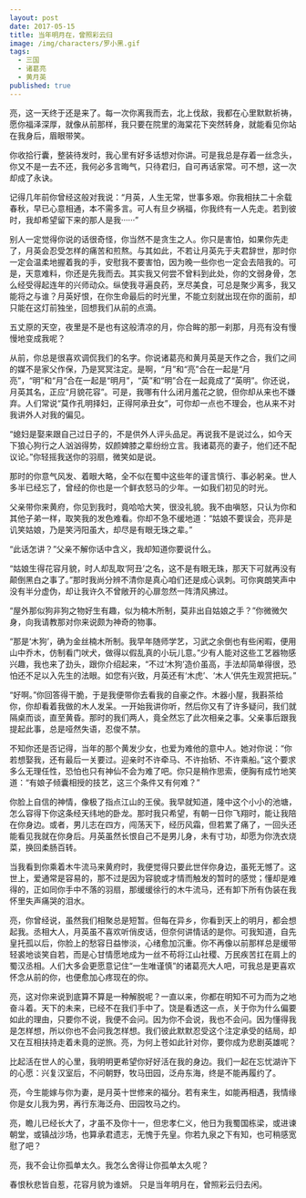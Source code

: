 ```yaml
---
layout: post
date: 2017-05-15
title: 当年明月在，曾照彩云归
image: /img/characters/罗小黑.gif
tags:
  - 三国
  - 诸葛亮
  - 黄月英
published: true
---
```



亮，这一天终于还是来了。每一次你离我而去，北上伐敌，我都在心里默默祈祷，愿你福泽深厚，就像从前那样，我只要在院里的海棠花下突然转身，就能看见你站在我身后，眉眼带笑。

你收拾行囊，整装待发时，我心里有好多话想对你讲。可是我总是存着一丝念头，你又不是一去不还，我何必多言晦气，只待君归，自可再话家常。可不想，这一次却成了永诀。

记得几年前你曾经这般对我说：“月英，人生无常，世事多艰。你我相扶二十余载春秋，早已心意相通，本不需多言。可人有旦夕祸福，你我终有一人先走。若到彼时，我却希望留下来的那人是我······”

别人一定觉得你说的话很奇怪，你当然不是贪生之人。你只是害怕，如果你先走了，月英会忍受怎样的痛苦和煎熬。与其如此，不若让月英先于夫君辞世，那时你一定会温柔地握着我的手，安慰我不要害怕，因为晚一些你也一定会去陪我的。可是，天意难料，你还是先我而去。其实我又何尝不曾料到此处，你的文弱身骨，怎么经受得起连年的兴师动众。纵使我寻遍良药，烹尽美食，可总是聚少离多，我又能将之与谁？月英好恨，在你生命最后的时光里，不能立刻就出现在你的面前，却只能在这灯前独坐，回想我们从前的点滴。

五丈原的天空，夜里是不是也有这般清凉的月，你合眸的那一刹那，月亮有没有慢慢地变成我呢？

从前，你总是很喜欢调侃我们的名字。你说诸葛亮和黄月英是天作之合，我们之间的媒不是家父作保，乃是冥冥注定。是啊，“月”和“亮”合在一起是“月亮”，“明”和“月”合在一起是“明月”，“英”和“明”合在一起竟成了“英明”。你还说，月英其名，正应“月貌花容”。可是，我哪有什么闭月羞花之貌，但你却从来也不嫌弃。人们常说“莫作孔明择妇，正得阿承丑女”，可你却一点也不理会，也从来不对我讲外人对我的偏见。

“媳妇是娶来跟自己过日子的，不是供外人评头品足。再说我不是说过么，如今天下狼心狗行之人汹汹得势，奴颜婢膝之辈纷纷立言。我诸葛亮的妻子，他们还不配议论。”你轻摇我送你的羽扇，微笑如是说。

那时的你意气风发、着眼大略，全不似在蜀中这些年的谨言慎行、事必躬亲。世人多半已经忘了，曾经的你也是一个鲜衣怒马的少年。一如我们初见的时光。

父亲带你来黄府，你见到我时，竟哈哈大笑，很没礼貌。我不由嗔怒，只认为你和其他子弟一样，取笑我的发色难看。你却不急不缓地道：“姑娘不要误会，亮非是讥笑姑娘，乃是笑沔阳虽大，却尽是有眼无珠之辈。”

“此话怎讲？”父亲不解你话中含义，我却知道你要说什么。

“姑娘生得花容月貌，时人却乱取‘阿丑’之名，这不是有眼无珠，那天下可就再没有颠倒黑白之事了。”那时我尚分辨不清你是真心咱们还是成心讽刺。可你爽朗笑声中没有半分虚伪，却让我许久不曾敞开的心扉忽然一阵清风拂过。

“屋外那似狗非狗之物好生有趣，似为楠木所制，莫非出自姑娘之手？”你微微欠身，向我请教那对你来说颇为神奇的物事。

“那是‘木狗’，确为金丝楠木所制。我早年随师学艺，习武之余倒也有些闲暇，便用山中乔木，仿制看门吠犬，做得以假乱真的小玩儿意。”少有人能对这些工艺器物感兴趣，我也来了劲头，跟你介绍起来，“不过‘木狗’造价虽高，手法却简单得很，恐怕还不足以入先生的法眼。如您有兴致，月英还有‘木虎’、‘木人’供先生观赏把玩。”

“好啊。”你回答得干脆，于是我便带你去看我的自豪之作。木器小屋，我斟茶给你，你却看着我做的木人发呆。一开始我讲你听，然后你又有了许多疑问，我们就隔桌而谈，直至黄昏。那时的我们两人，竟全然忘了此次相亲之事。父亲事后跟我提起此事，总是哑然失语，忍俊不禁。

不知你还是否记得，当年的那个黄发少女，也爱为难他的意中人。她对你说：“你若想娶我，还有最后一关要过。迎亲时不许牵马、不许抬轿、不许乘船。”这个要求多么无理任性，恐怕也只有神仙不会为难了吧。你只是稍作思索，便胸有成竹地笑道：“有娘子倾囊相授的技艺，这三个条件又有何难？”

你脸上自信的神情，像极了指点江山的王侯。我早就知道，隆中这个小小的池塘，怎么容得下你这条经天纬地的卧龙。那时我只希望，有朝一日你飞翔时，能让我陪在你身边。或者，男儿志在四方，闯荡天下，经历风霜，但若累了痛了，一回头还能看见我就在你身后。月英虽然长恨自己不是男儿身，未有寸功，却愿为你洗衣烧菜，换回柔肠百转。

当我看到你乘着木牛流马来黄府时，我便觉得只要此世伴你身边，虽死无憾了。这世上，爱通常是容易的，那不过是因为容貌或才情而触发的暂时的感觉；懂却是难得的，正如同你手中不落的羽扇，那缓缓徐行的木牛流马，还有卸下所有伪装在我怀里失声痛哭的泪水。

亮，你曾经说，虽然我们相聚总是短暂。但每在异乡，你看到天上的明月，都会想起我。丞相大人，月英虽不喜欢听俏皮话，但奈何讲情话的是你。可我知道，自先皇托孤以后，你脸上的愁容日益惨淡，心绪愈加沉重。你不再像以前那样总是缓带轻裘地谈笑自若，而是心甘情愿地成为一丝不苟将江山社稷、万民疾苦扛在肩上的蜀汉丞相。人们大多会更愿意记住“一生唯谨慎”的诸葛亮大人吧，可我总是更喜欢怀念从前的你，也便愈加心疼现在的你。

亮，这对你来说到底算不算是一种解脱呢？一直以来，你都在明知不可为而为之地奋斗着。天下的未来，已经不在我们手中了。饶是看透这一点，关于你为什么偏要如此的理由，只要你不说，我便不会问。因为你不会说，我也不会问。因为懂得我是怎样想，所以你也不会问我怎样想。我们彼此默默忍受这个注定承受的结局，却又在互相扶持走着未竟的逆旅。亮，为何上苍如此针对你，要你成为悲剧英雄呢？

比起活在世人的心里，我明明更希望你好好活在我的身边。我们一起在忘忧湖许下的心愿：兴复汉室后，不问朝野，牧马田园，泛舟东海，终是不能再履约了。

亮，今生能嫁与你为妻，是月英十世修来的福分。若有来生，如能再相遇，我情缘你是女儿我为男，再行东海泛舟、田园牧马之约。

亮，瞻儿已经长大了，才虽不及你十一，但忠孝仁义，他日为我蜀国栋梁，或进谏朝堂，或镇战沙场，也算承君遗志，无愧于先皇。你若九泉之下有知，也可稍感宽慰了吧？

亮，我不会让你孤单太久。我怎么舍得让你孤单太久呢？

春恨秋悲皆自惹，花容月貌为谁妍。
只是当年明月在，曾照彩云归去闲。
